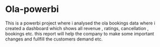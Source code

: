# Ola-powerbi

This is a powerbi project where i analysed the ola bookings data where i created a dashboard which shows all revenue , ratings, cancellation , bookings etc.
this report will help the company to make some important changes and fullfill the customers demand etc.
